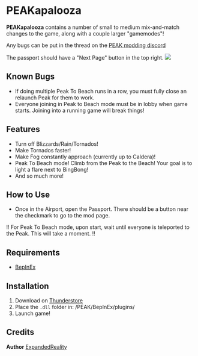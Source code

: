 # PEAKapalooza

**PEAKapalooza** contains a number of small to medium mix-and-match changes to the game, along with a couple larger "gamemodes"!

Any bugs can be put in the thread on the [PEAK modding discord](https://discord.gg/SAw86z24rB)

The passport should have a "Next Page" button in the top right.
![](https://i.imgur.com/pMZ4kKY.png)

## Known Bugs

- If doing multiple Peak To Beach runs in a row, you must fully close an relaunch Peak for them to work.
- Everyone joining in Peak to Beach mode must be in lobby when game starts. Joining into a running game will break things!

## Features

- Turn off Blizzards/Rain/Tornados!
- Make Tornados faster!
- Make Fog constantly approach (currently up to Caldera)!
- Peak To Beach mode! Climb from the Peak to the Beach! Your goal is to light a flare next to BingBong!
- And so much more!

## How to Use

- Once in the Airport, open the Passport. There should be a button near the checkmark to go to the mod page.

!! For Peak To Beach mode, upon start, wait until everyone is teleported to the Peak. This will take a moment. !!

## Requirements

- [BepInEx](https://thunderstore.io/c/peak/p/BepInEx/BepInExPack_PEAK/)

## Installation

1. Download on [Thunderstore](https://thunderstore.io/c/peak/)
2. Place the `.dll` folder in: /PEAK/BepInEx/plugins/
3. Launch game!


## Credits

**Author** [ExpandedReality](https://www.youtube.com/@ExpandedRealityGame)
